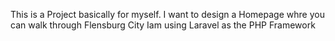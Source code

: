 This is a Project basically for myself.
I want to design a Homepage whre you can walk through Flensburg City
Iam using Laravel as the PHP Framework
